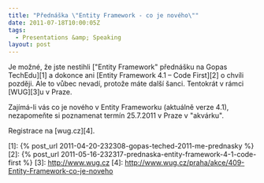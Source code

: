 ```yaml
---
title: "Přednáška \"Entity Framework - co je nového\""
date: 2011-07-18T10:00:05Z
tags:
  - Presentations &amp; Speaking
layout: post
---
```

Je možné, že jste nestihli ["Entity Framework" přednášku na Gopas TechEdu][1] a dokonce ani [Entity Framework 4.1 – Code First][2] o chvíli později. Ale to vůbec nevadí, protože máte další šanci. Tentokrát v rámci [WUG][3]u v Praze.

Zajímá-li vás co je nového v Entity Frameworku (aktuálně verze 4.1), nezapomeňte si poznamenat termín 25.7.2011 v Praze v "akvárku".

Registrace na [wug.cz][4].

[1]: {% post_url 2011-04-20-232308-gopas-teched-2011-me-prednasky %}
[2]: {% post_url 2011-05-16-232317-prednaska-entity-framework-4-1-code-first %}
[3]: http://www.wug.cz
[4]: http://www.wug.cz/praha/akce/409-Entity-Framework-co-je-noveho